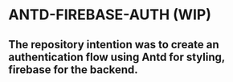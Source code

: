 # ANTD-FIREBASE-AUTH (WIP)

## The repository intention was to create an authentication flow using Antd for styling, firebase for the backend.

